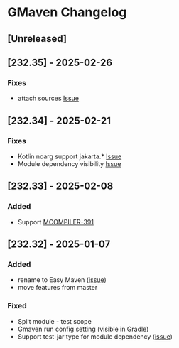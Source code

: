 # GMaven Changelog

## [Unreleased]

## [232.35] - 2025-02-26

### Fixes

- attach sources [Issue](https://github.com/grisha9/gmaven-plugin/issues/31)

## [232.34] - 2025-02-21

### Fixes

- Kotlin noarg support jakarta.* [Issue](https://github.com/grisha9/gmaven-plugin/issues/29)
- Module dependency visibility [Issue](https://github.com/grisha9/gmaven-plugin/issues/27)

## [232.33] - 2025-02-08

### Added

- Support [MCOMPILER-391](https://issues.apache.org/jira/browse/MCOMPILER-391)

## [232.32] - 2025-01-07
### Added

- rename to Easy Maven ([issue](https://github.com/grisha9/gmaven-plugin/issues/10))
- move features from master
### Fixed
- Split module - test scope
- Gmaven run config setting (visible in Gradle)
- Support test-jar type for module dependency ([issue](https://github.com/grisha9/gmaven-plugin/issues/15))
